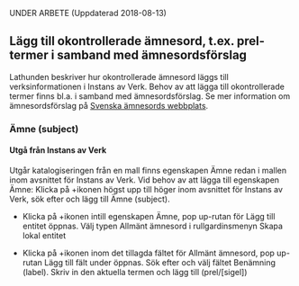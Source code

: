 UNDER ARBETE (Uppdaterad 2018-08-13)

## Lägg till okontrollerade ämnesord, t.ex. prel-termer i samband med ämnesordsförslag

Lathunden beskriver hur okontrollerade ämnesord läggs till verksinformationen i Instans av Verk. Behov av att lägga till okontrollerade termer finns bl.a. i samband med ämnesordsförslag. Se mer information om ämnesordsförslag på [Svenska ämnesords webbplats](http://www.kb.se/katalogisering/Svenska-amnesord/nytt_amnesord/).

### Ämne (subject)

#### Utgå från Instans av Verk
Utgår katalogiseringen från en mall finns egenskapen Ämne redan i mallen inom avsnittet för Instans av Verk. Vid behov av att lägga till egenskapen Ämne: Klicka på +ikonen högst upp till höger inom avsnittet för Instans av Verk, sök efter och lägg till Ämne (subject).

* Klicka på +ikonen intill egenskapen Ämne, pop up-rutan för Lägg till entitet öppnas. Välj typen Allmänt ämnesord i rullgardinsmenyn Skapa lokal entitet

* Klicka på +ikonen inom det tillagda fältet för Allmänt ämnesord, pop up-rutan Lägg till fält under öppnas. Sök efter och välj fältet Benämning (label). Skriv in den aktuella termen och lägg till (prel/[sigel])

